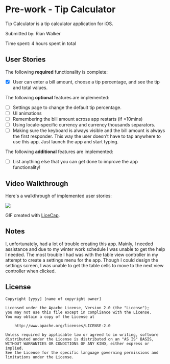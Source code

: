 # Pre-work - Tip Calculator

Tip Calculator is a tip calculator application for iOS.

Submitted by: Rian Walker

Time spent: 4 hours spent in total

## User Stories

The following **required** functionality is complete:
* [x] User can enter a bill amount, choose a tip percentage, and see the tip and total values.

The following **optional** features are implemented:
* [ ] Settings page to change the default tip percentage.
* [ ] UI animations
* [ ] Remembering the bill amount across app restarts (if <10mins)
* [ ] Using locale-specific currency and currency thousands separators.
* [ ] Making sure the keyboard is always visible and the bill amount is always the first responder. This way the user doesn't have to tap anywhere to use this app. Just launch the app and start typing.

The following **additional** features are implemented:

- [ ] List anything else that you can get done to improve the app functionality!

## Video Walkthrough 

Here's a walkthrough of implemented user stories:

<img src="http://i.imgur.com/oW6WywK.gifv"> 

GIF created with [LiceCap](http://www.cockos.com/licecap/).

## Notes

I, unfortunately, had a lot of trouble creating this app. Mainly, I needed assistance and due to my winter work schedule I was unable to get the help I needed. The most trouble I had was with the table view controller in my attempt to create a settings menu for the app. Though I could design the settings screen, I was unable to get the table cells to move to the next view controller when clicked. 

## License

    Copyright [yyyy] [name of copyright owner]

    Licensed under the Apache License, Version 2.0 (the "License");
    you may not use this file except in compliance with the License.
    You may obtain a copy of the License at

        http://www.apache.org/licenses/LICENSE-2.0

    Unless required by applicable law or agreed to in writing, software
    distributed under the License is distributed on an "AS IS" BASIS,
    WITHOUT WARRANTIES OR CONDITIONS OF ANY KIND, either express or implied.
    See the License for the specific language governing permissions and
    limitations under the License.
